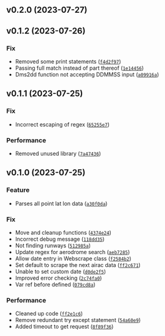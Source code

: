<!--next-version-placeholder-->

## v0.2.0 (2023-07-27)


## v0.1.2 (2023-07-26)
### Fix
* Removed some print statements ([`f4d2f97`](https://github.com/chssn/eaip-parser/commit/f4d2f97dc225e5013bde584355da599e3e8a6e04))
* Passing full match instead of part thereof ([`1e14456`](https://github.com/chssn/eaip-parser/commit/1e1445618a0e8069f36b24cf5bef0b8a6402aea9))
* Dms2dd function not accepting DDMMSS input ([`a09916a`](https://github.com/chssn/eaip-parser/commit/a09916a16f9633a4b626ed6dae8eef8c62caf67b))

## v0.1.1 (2023-07-25)
### Fix
* Incorrect escaping of regex ([`65255e7`](https://github.com/chssn/eaip-parser/commit/65255e7a2202901d8a744ab2f27cb552d459e21f))

### Performance
* Removed unused library ([`7a47436`](https://github.com/chssn/eaip-parser/commit/7a474369ad25c16ff0e4204b0cbcae5727917017))

## v0.1.0 (2023-07-25)
### Feature
* Parses all point lat lon data ([`a30f0da`](https://github.com/chssn/eaip-parser/commit/a30f0dab6104f7bc19a97b27818bec3e140d9558))

### Fix
* Move and cleanup functions ([`4374e24`](https://github.com/chssn/eaip-parser/commit/4374e24650b531bac8ccffd2f64a905f243440b7))
* Incorrect debug message ([`118dd35`](https://github.com/chssn/eaip-parser/commit/118dd35f561bece6273abea848ee8129325b47fe))
* Not finding runways ([`512985a`](https://github.com/chssn/eaip-parser/commit/512985a36bacddacc7073ba3fd2f2d188ea36a59))
* Update regex for aerodrome search ([`aeb7285`](https://github.com/chssn/eaip-parser/commit/aeb728524d00a6a0ec7299767cff7b09cb5a945e))
* Allow date entry in Webscrape class ([`f2584b2`](https://github.com/chssn/eaip-parser/commit/f2584b2e7030a03181f6b011f2562050d4d48965))
* Set default to scrape the next airac data ([`ff2c671`](https://github.com/chssn/eaip-parser/commit/ff2c671aaa34c7ebea03ce9aeeb035bbb5160498))
* Unable to set custom date ([`d0de2f5`](https://github.com/chssn/eaip-parser/commit/d0de2f50e0692e9861ced7847e2cb3ab3272808b))
* Improved error checking ([`2c74fa0`](https://github.com/chssn/eaip-parser/commit/2c74fa032fdd7a46c58cb22c316ab120439bef1f))
* Var ref before defined ([`079cd8a`](https://github.com/chssn/eaip-parser/commit/079cd8a12355854c1fdb28b029fd88351a966bcd))

### Performance
* Cleaned up code ([`ff2e1c6`](https://github.com/chssn/eaip-parser/commit/ff2e1c69d81402e27451ec535e1aa2f5f0ca7b3a))
* Remove redundant try except statement ([`54a60e9`](https://github.com/chssn/eaip-parser/commit/54a60e9d3be6340cc909c3811c2a952b5c0380db))
* Added timeout to get request ([`8f89f36`](https://github.com/chssn/eaip-parser/commit/8f89f36c513e9d4d3d7472463b8ab5066cc0075a))
